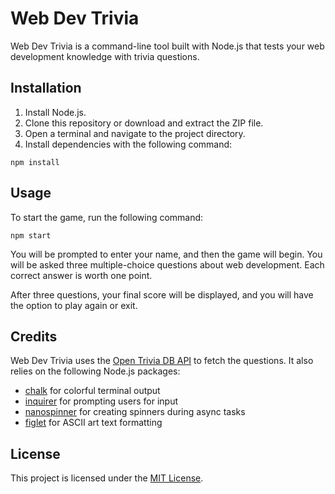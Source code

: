 # Web Dev Trivia
Web Dev Trivia is a command-line tool built with Node.js that tests your web development knowledge with trivia questions.

## Installation
1. Install Node.js.
2. Clone this repository or download and extract the ZIP file.
3. Open a terminal and navigate to the project directory.
4. Install dependencies with the following command:

```
npm install
```

## Usage
To start the game, run the following command:

```
npm start
```
You will be prompted to enter your name, and then the game will begin. You will be asked three multiple-choice questions about web development. Each correct answer is worth one point.

After three questions, your final score will be displayed, and you will have the option to play again or exit.

## Credits
Web Dev Trivia uses the [Open Trivia DB API](https://opentdb.com) to fetch the questions. It also relies on the following Node.js packages:

- [chalk](https://www.npmjs.com/package/chalk) for colorful terminal output
- [inquirer](https://www.npmjs.com/package/inquirer) for prompting users for input
- [nanospinner](https://www.npmjs.com/package/nanospinner) for creating spinners during async tasks
- [figlet](https://www.npmjs.com/package/figlet) for ASCII art text formatting

## License
This project is licensed under the [MIT License](https://opensource.org/license/mit/).
